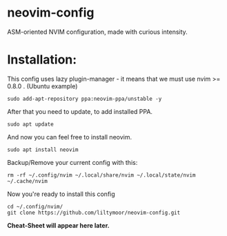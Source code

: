 # neovim-config
ASM-oriented NVIM configuration, made with curious intensity.

# Installation:
This config uses lazy plugin-manager - it means that we must use nvim >= 0.8.0 . 
(Ubuntu example)

	sudo add-apt-repository ppa:neovim-ppa/unstable -y

After that you need to update, to add installed PPA.

	sudo apt update

And now you can feel free to install neovim.

	sudo apt install neovim

Backup/Remove your current config with this:

	rm -rf ~/.config/nvim ~/.local/share/nvim ~/.local/state/nvim ~/.cache/nvim

Now you're ready to install this config

 	cd ~/.config/nvim/
	git clone https://github.com/liltymoor/neovim-config.git

**Cheat-Sheet will appear here later.**
